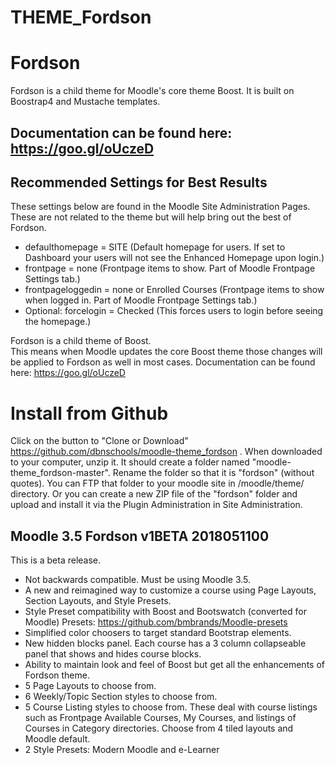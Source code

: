 THEME_Fordson
===========

# Fordson

Fordson is a child theme for Moodle's core theme Boost.
It is built on Boostrap4 and Mustache templates.

## Documentation can be found here: https://goo.gl/oUczeD

## Recommended Settings for Best Results
These settings below are found in the Moodle Site Administration Pages.  These are not related to the theme but will help bring out the best of Fordson.  

* defaulthomepage = SITE (Default homepage for users.  If set to Dashboard your users will not see the Enhanced Homepage upon login.)
* frontpage = none (Frontpage items to show. Part of Moodle Frontpage Settings tab.)
* frontpageloggedin = none or Enrolled Courses (Frontpage items to show when logged in. Part of Moodle Frontpage Settings tab.)
* Optional: forcelogin = Checked (This forces users to login before seeing the homepage.)

Fordson is a child theme of Boost.  
This means when Moodle updates the core Boost theme those changes will be applied to Fordson as well in most cases.
Documentation can be found here: https://goo.gl/oUczeD

# Install from Github
Click on the button to "Clone or Download" https://github.com/dbnschools/moodle-theme_fordson . When downloaded to your computer, unzip it. It should create a folder named "moodle-theme_fordson-master". Rename the folder so that it is "fordson" (without quotes). You can FTP that folder to your moodle site in /moodle/theme/ directory. Or you can create a new ZIP file of the "fordson" folder and upload and install it via the Plugin Administration in Site Administration.


## Moodle 3.5 Fordson v1BETA 2018051100
This is a beta release.
* Not backwards compatible.  Must be using Moodle 3.5.
* A new and reimagined way to customize a course using Page Layouts, Section Layouts, and Style Presets.
* Style Preset compatibility with Boost and Bootswatch (converted for Moodle) Presets:  https://github.com/bmbrands/Moodle-presets
* Simplified color choosers to target standard Bootstrap elements.
* New hidden blocks panel.  Each course has a 3 column collapseable panel that shows and hides course blocks.
* Ability to maintain look and feel of Boost but get all the enhancements of Fordson theme.
* 5 Page Layouts to choose from.
* 6 Weekly/Topic Section styles to choose from.
* 5 Course Listing styles to choose from.  These deal with course listings such as Frontpage Available Courses, My Courses, and listings of Courses in Category directories.  Choose from 4 tiled layouts and Moodle default.
* 2 Style Presets: Modern Moodle and e-Learner

